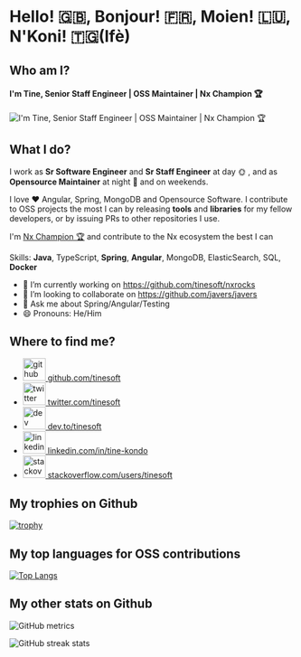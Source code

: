 # Hello! 🇬🇧, Bonjour! 🇫🇷, Moien! 🇱🇺, N'Koni! 🇹🇬(Ifè)

## Who am I?

#### I'm Tine, Senior Staff Engineer | OSS Maintainer | Nx Champion 🏆
![I'm Tine, Senior Staff Engineer | OSS Maintainer | Nx Champion 🏆](https://github-readme-stats.vercel.app/api?username=tinesoft&show_icons=true)

## What I do?

I work as **Sr Software Engineer** and **Sr Staff Engineer** at day 🌞 , and as **Opensource Maintainer** at night 🌚 and on weekends.

I love ❤️ Angular, Spring, MongoDB and Opensource Software.
I contribute to OSS projects the most I can by releasing **tools** and **libraries** for my fellow developers, or by issuing PRs to other repositories I use.

I'm [Nx Champion 🏆](https://nx.dev/community) and contribute to the Nx ecosystem the best I can

Skills: **Java**, TypeScript, **Spring**, **Angular**, MongoDB, ElasticSearch, SQL, **Docker**

- 🔭 I’m currently working on https://github.com/tinesoft/nxrocks 
- 👯 I’m looking to collaborate on https://github.com/javers/javers 
- 💬 Ask me about Spring/Angular/Testing 
- 😄 Pronouns: He/Him 

## Where to find me?

* [<img src='https://cdn.jsdelivr.net/npm/simple-icons@3.0.1/icons/github.svg' alt='github' height='40'> github.com/tinesoft](https://github.com/tinesoft)
* [<img src='https://cdn.jsdelivr.net/npm/simple-icons@3.0.1/icons/twitter.svg' alt='twitter' height='40'> twitter.com/tinesoft](https://twitter.com/tinesoft)
* [<img src='https://cdn.jsdelivr.net/npm/simple-icons@3.0.1/icons/dev-dot-to.svg' alt='dev' height='40'> dev.to/tinesoft](https://dev.to/tinesoft)
* [<img src='https://cdn.jsdelivr.net/npm/simple-icons@3.0.1/icons/linkedin.svg' alt='linkedin' height='40'> linkedin.com/in/tine-kondo](https://www.linkedin.com/in/tine-kondo)  
* [<img src='https://cdn.jsdelivr.net/npm/simple-icons@3.0.1/icons/stackoverflow.svg' alt='stackoverflow' height='40'> stackoverflow.com/users/tinesoft](https://stackoverflow.com/users/tinesoft)  

## My trophies on Github

[![trophy](https://github-profile-trophy.vercel.app/?username=tinesoft) ](https://github.com/ryo-ma/github-profile-trophy)

## My top languages for OSS contributions

[![Top Langs](https://github-readme-stats.vercel.app/api/top-langs/?username=tinesoft) ](https://github.com/anuraghazra/github-readme-stats)

## My other stats on Github

![GitHub metrics](https://metrics.lecoq.io/tinesoft)  

![GitHub streak stats](https://github-readme-streak-stats.herokuapp.com/?user=tinesoft)  

